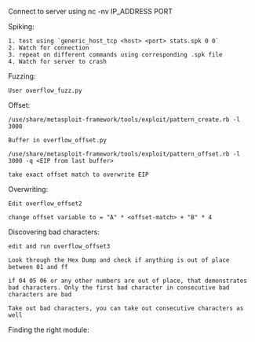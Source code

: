 Connect to server using nc -nv IP_ADDRESS PORT


Spiking:

	1. test using `generic_host_tcp <host> <port> stats.spk 0 0`
	2. Watch for connection
	3. repeat on different commands using corresponding .spk file
	4. Watch for server to crash

Fuzzing:

	User overflow_fuzz.py

Offset:

	/use/share/metasploit-framework/tools/exploit/pattern_create.rb -l 3000

	Buffer in overflow_offset.py

	/use/share/metasploit-framework/tools/exploit/pattern_offset.rb -l 3000 -q <EIP from last buffer>

	take exact offset match to overwrite EIP

Overwriting:

	Edit overflow_offset2 

	change offset variable to = "A" * <offset-match> + "B" * 4 


Discovering bad characters:

	edit and run overflow_offset3

	Look through the Hex Dump and check if anything is out of place between 01 and ff

	if 04 05 06 or any other numbers are out of place, that demonstrates bad characters. Only the first bad character in consecutive bad characters are bad

	Take out bad characters, you can take out consecutive characters as well

Finding the right module:
